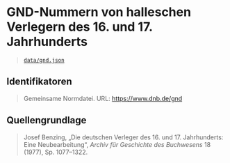 # GND-Nummern von halleschen Verlegern des 16. und 17. Jahrhunderts

> [`data/gnd.json`](./data/gnd.json)

## Identifikatoren

> Gemeinsame Normdatei. URL: https://www.dnb.de/gnd

## Quellengrundlage

> Josef Benzing, „Die deutschen Verleger des 16. und 17. Jahrhunderts: Eine Neubearbeitung“, _Archiv für Geschichte des Buchwesens_ 18 (1977), Sp. 1077–1322.
